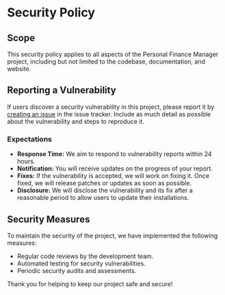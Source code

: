 # Security Policy

## Scope

This security policy applies to all aspects of the Personal Finance Manager project, including but not limited to the codebase, documentation, and website.

## Reporting a Vulnerability

If users discover a security vulnerability in this project, please report it by [creating an issue](https://github.com/SophieNguyen113/Personal-Finance-Manager/issues) in the issue tracker. Include as much detail as possible about the vulnerability and steps to reproduce it.

### Expectations

- **Response Time:** We aim to respond to vulnerability reports within 24 hours.
- **Notification:** You will receive updates on the progress of your report.
- **Fixes:** If the vulnerability is accepted, we will work on fixing it. Once fixed, we will release patches or updates as soon as possible.
- **Disclosure:** We will disclose the vulnerability and its fix after a reasonable period to allow users to update their installations.

## Security Measures

To maintain the security of the project, we have implemented the following measures:

- Regular code reviews by the development team.
- Automated testing for security vulnerabilities.
- Periodic security audits and assessments.

Thank you for helping to keep our project safe and secure!

